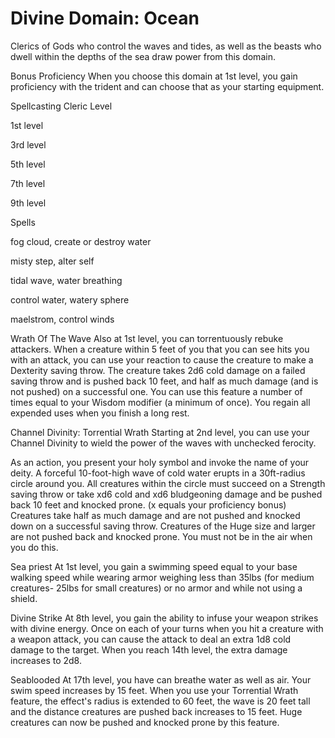 # Divine Domain: Ocean
Clerics of Gods who control the waves and tides, as well as the beasts who dwell within the depths of the sea draw power from this domain.

Bonus Proficiency
When you choose this domain at 1st level, you gain proficiency with the trident and can choose that as your starting equipment.

Spellcasting
Cleric Level

1st level

3rd level

5th level

7th level

9th level

Spells

fog cloud, create or destroy water 

misty step, alter self

tidal wave, water breathing

control water, watery sphere

maelstrom, control winds

Wrath Of The Wave
Also at 1st level, you can torrentuously rebuke attackers. When a creature within 5 feet of you that you can see hits you with an attack, you can use your reaction to cause the creature to make a Dexterity saving throw. The creature takes 2d6 cold damage on a failed saving throw and is pushed back 10 feet, and half as much damage (and is not pushed) on a successful one. You can use this feature a number of times equal to your Wisdom modifier (a minimum of once). You regain all expended uses when you finish a long rest.

 

Channel Divinity: Torrential Wrath
Starting at 2nd level, you can use your Channel Divinity to wield the power of the waves with unchecked ferocity.

As an action, you present your holy symbol and invoke the name of your deity. A forceful 10-foot-high wave of cold water erupts in a 30ft-radius circle around you. All creatures within the circle must succeed on a Strength saving throw or take xd6 cold and xd6 bludgeoning damage and be pushed back 10 feet and knocked prone. (x equals your proficiency bonus) Creatures take half as much damage and are not pushed and knocked down on a successful saving throw. Creatures of the Huge size and larger are not pushed back and knocked prone. You must not be in the air when you do this.

 

Sea priest
At 1st level, you gain a swimming speed equal to your base walking speed while wearing armor weighing less than 35lbs (for medium creatures- 25lbs for small creatures) or no armor and while not using a shield.

 

Divine Strike
At 8th level, you gain the ability to infuse your weapon strikes with divine energy. Once on each of your turns when you hit a creature with a weapon attack, you can cause the attack to deal an extra 1d8 cold damage to the target. When you reach 14th level, the extra damage increases to 2d8.

Seablooded
At 17th level, you have can breathe water as well as air. Your swim speed increases by 15 feet. When you use your Torrential Wrath feature, the effect's radius is extended to 60 feet, the wave is 20 feet tall and the distance creatures are pushed back increases to 15 feet. Huge creatures can now be pushed and knocked prone by this feature.